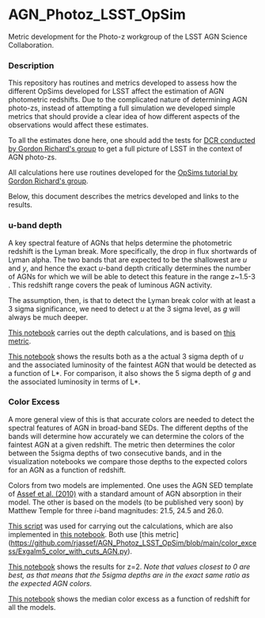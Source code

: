 # AGN_Photoz_LSST_OpSim
Metric development for the Photo-z workgroup of the LSST AGN Science Collaboration.

### Description

This repository has routines and metrics developed to assess how the different OpSims developed for LSST affect the estimation of AGN photometric redshifts. Due to the complicated nature of determining AGN photo-zs, instead of attempting a full simulation we developed simple metrics that should provide a clear idea of how different aspects of the observations would affect these estimates.

To all the estimates done here, one should add the tests for [DCR conducted by Gordon Richard's group](https://github.com/RichardsGroup/LSST_DCR) to get a full picture of LSST in the context of AGN photo-zs.

All calculations here use routines developed for the [OpSims tutorial by Gordon Richard's group](https://github.com/RichardsGroup/LSST_OpSim).

Below, this document describes the metrics developed and links to the results. 

### u-band depth

A key spectral feature of AGNs that helps determine the photometric redshift is the Lyman break. More specifically, the drop in flux shortwards of Lyman alpha. The two bands that are expected to be the shallowest are *u* and *y*, and hence the exact *u*-band depth critically determines the number of AGNs for which we will be able to detect this feature in the range z~1.5-3 . This redshift range covers the peak of luminous AGN activity. 

The assumption, then, is that to detect the Lyman break color with at least a 3 sigma significance, we need to detect *u* at the 3 sigma level, as *g* will always be much deeper. 

[This notebook](https://github.com/rjassef/AGN_Photoz_LSST_OpSim/blob/main/uband_depth/Lstar_depth_dust.ipynb) carries out the depth calculations, and is based on [this metric](https://github.com/rjassef/AGN_Photoz_LSST_OpSim/blob/main/uband_depth/ExgalM5_with_cuts_AGN.py). 

[This notebook](https://github.com/rjassef/AGN_Photoz_LSST_OpSim/blob/main/uband_depth/Visualize_Lstar_depth.ipynb) shows the results both as a the actual 3 sigma depth of *u* and the associated luminosity of the faintest AGN that would be detected as a function of L*. For comparison, it also shows the 5 sigma depth of *g* and the associated luminosity in terms of L*.

### Color Excess

A more general view of this is that accurate colors are needed to detect the spectral features of AGN in broad-band SEDs. The different depths of the bands will determine how accurately we can determine the colors of the faintest AGN at a given redshift. The metric then determines the color between the 5sigma depths of two consecutive bands, and in the visualization notebooks we compare those depths to the expected colors for an AGN as a function of redshift. 

Colors from two models are implemented. One uses the AGN SED template of [Assef et al. (2010)](https://ui.adsabs.harvard.edu/abs/2010ApJ...713..970A/abstract) with a standard amount of AGN absorption in their model. The other is based on the models (to be published very soon) by Matthew Temple for three *i*-band magnitudes: 21.5, 24.5 and 26.0. 

[This script](https://github.com/rjassef/AGN_Photoz_LSST_OpSim/blob/main/color_excess/script_Color_Excess.py) was used for carrying out the calculations, which are also implemented in [this notebook](https://github.com/rjassef/AGN_Photoz_LSST_OpSim/blob/main/color_excess/Color_Excess.ipynb). Both use [this metric] (https://github.com/rjassef/AGN_Photoz_LSST_OpSim/blob/main/color_excess/Exgalm5_color_with_cuts_AGN.py). 

[This notebook](https://github.com/rjassef/AGN_Photoz_LSST_OpSim/blob/main/color_excess/Visualize_Color_Excess.ipynb) shows the results for z=2. *Note that values closest to 0 are best, as that means that the 5sigma depths are in the exact same ratio as the expected AGN colors.*

[This notebook](https://github.com/rjassef/AGN_Photoz_LSST_OpSim/blob/main/color_excess/Redshift_Color_Excess.ipynb) shows the median color excess as a function of redshift for all the models.
